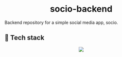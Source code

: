 <h1 align=center>socio-backend</h1>

Backend repository for a simple social media app, socio.

## 🧰 Tech stack
<p align="center">
  <a href="https://skillicons.dev">
    <img src="https://skillicons.dev/icons?i=ts,nodejs,nestjs,express,postgresql,prisma" />
  </a>
</p>
